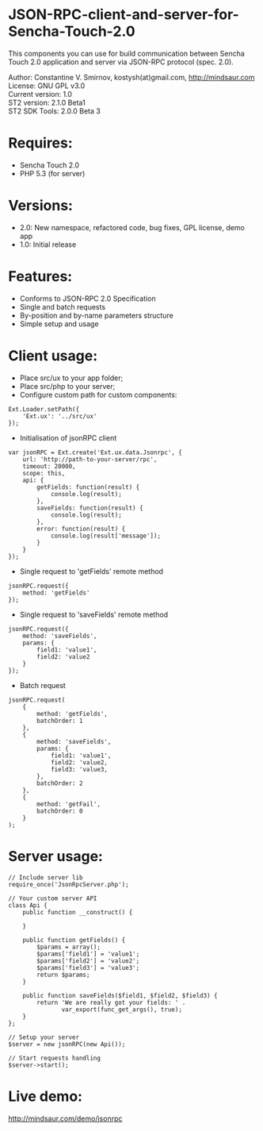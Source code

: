 JSON-RPC-client-and-server-for-Sencha-Touch-2.0
===============================================

This components you can use for build communication between Sencha Touch 2.0 
application and server via JSON-RPC protocol (spec. 2.0).  

Author: Constantine V. Smirnov, kostysh(at)gmail.com, http://mindsaur.com    
License: GNU GPL v3.0    
Current version: 1.0    
ST2 version: 2.1.0 Beta1    
ST2 SDK Tools: 2.0.0 Beta 3  

Requires:
=========
- Sencha Touch 2.0
- PHP 5.3 (for server)

Versions:
=========
- 2.0: New namespace, refactored code, bug fixes, GPL license, demo app
- 1.0: Initial release  

Features:
=========
- Conforms to JSON-RPC 2.0 Specification
- Single and batch requests
- By-position and by-name parameters structure
- Simple setup and usage  

Client usage:
=============

- Place src/ux to your app folder;
- Place src/php to your server;
- Configure custom path for custom components:

<!-- language: lang-js -->
            
    Ext.Loader.setPath({
        'Ext.ux': '../src/ux'
    });

- Initialisation of jsonRPC client

<!-- language: lang-js -->
            
    var jsonRPC = Ext.create('Ext.ux.data.Jsonrpc', {
        url: 'http://path-to-your-server/rpc',
        timeout: 20000,
        scope: this,
        api: {
            getFields: function(result) {
                console.log(result);
            },
            saveFields: function(result) {
                console.log(result);
            },
            error: function(result) {
                console.log(result['message']);
            }
        }
    });
    
- Single request to 'getFields' remote method

<!-- language: lang-js -->
            
    jsonRPC.request({
        method: 'getFields'
    });
    
- Single request to 'saveFields' remote method

<!-- language: lang-js -->
            
    jsonRPC.request({
        method: 'saveFields',
        params: {
            field1: 'value1',
            field2: 'value2
        }
    });
    
- Batch request

<!-- language: lang-js -->
            
    jsonRPC.request(
        {
            method: 'getFields',
            batchOrder: 1
        },
        {
            method: 'saveFields',
            params: {
                field1: 'value1',
                field2: 'value2,
                field3: 'value3,
            },
            batchOrder: 2
        },
        {
            method: 'getFail',
            batchOrder: 0
        }
    );

Server usage:
=============
<!-- language: lang-php -->
            
    // Include server lib
    require_once('JsonRpcServer.php');

    // Your custom server API
    class Api {
        public function __construct() {

        }

        public function getFields() {
            $params = array();
            $params['field1'] = 'value1';
            $params['field2'] = 'value2';
            $params['field3'] = 'value3';
            return $params;
        }

        public function saveFields($field1, $field2, $field3) {
            return 'We are really got your fields: ' . 
                   var_export(func_get_args(), true);
        }
    };
    
    // Setup your server
    $server = new jsonRPC(new Api());
    
    // Start requests handling
    $server->start();
    
Live demo: 
==========
http://mindsaur.com/demo/jsonrpc
